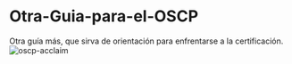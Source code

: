 # Otra-Guia-para-el-OSCP
Otra guía más, que sirva de orientación para enfrentarse a la certificación.
![oscp-acclaim](https://user-images.githubusercontent.com/11576992/145383339-db3c8d28-8e79-44e1-8880-5bcb0ead75b4.png)
